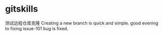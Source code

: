 # gitskills
测试远程仓库克隆
Creating a new branch is quick and simple.
good evening
to fixing issue-101
bug is fixed.
